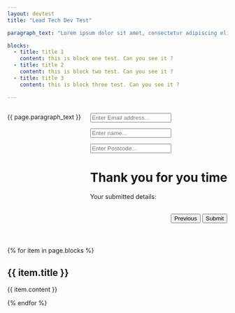 ```yaml
---
layout: devtest
title: "Lead Tech Dev Test"

paragraph_text: "Lorem ipsum dolor sit amet, consectetur adipiscing elit. Donec dignissim luctus ante nec ornare. Phasellus luctus tellus luctus ultricies ullamcorper. Praesent id massa ac mauris finibus volutpat at sit amet nisl. Etiam in semper mauris, id sollicitudin odio. Suspendisse ac mi vel elit luctus interdum nec vitae turpis."

blocks:
  - title: title 1
    content: this is block one test. Can you see it ?
  - title: title 2
    content: this is block two test. Can you see it ?
  - title: title 3
    content: this is block three test. Can you see it ?

---
```


<!-- start form row -->

<div class="container">

  <div class="row">
      <div class="twelve columns">
        <p>{{ page.paragraph_text }}</p>
          <form id="regForm">
            <div class="tab">
              <p><input  type="text" name="text"  placeholder="Enter Email address..." oninput="this.className = ''" name="email"></p>
            </div>
            <div class="tab">    <p><input type="text" placeholder="Enter name..." oninput="this.className = ''" name="name"></p>
              <p><input  type="text" placeholder="Enter Postcode..." oninput="this.className = ''" name="postcode"></p>
            </div>
            <div class="tab">
              <h1>Thank you for you time</h1>
              <p>Your submitted details:<br><br><span id="results"></span></p>
            </div>
            <!-- buttons -->
            <div style="overflow:auto;">
              <div style="float:right;">
                <button type="button" id="prevBtn" onclick="nextPrev(-1)">Previous</button>
                <button type="button" id="nextBtn" onclick="nextPrev(1)">Submit</button>
              </div>
            </div>
            <!-- Circles which indicates the steps of the form: -->
            <div style="text-align:center;margin-top:40px;">
              <span class="step"></span>
              <span class="step"></span>  
            </div>
          </form>
      </div>
  </div>


<!-- end form row  -->


<!--  start three block  section ...  -->
  <div class="allblocks">
      <div class="row">
          {% for item in page.blocks %}
          <div class="one-third column">
            <div class="block">
                <h2>{{ item.title }}</h2>
                <p>{{ item.content }}</p>
            </div>
          </div>
          {% endfor %}
     </div><!-- end row -->
  </div>

</div><!-- end container -->






<!--  end three block  section ...  -->